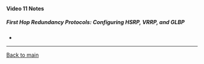 #### Video 11 Notes

##### First Hop Redundancy Protocols: Configuring HSRP, VRRP, and GLBP
- 

---

[Back to main](https://github.com/rot0xd/CBTNuggets/blob/master/CCNA/ICND-2/README.md)

